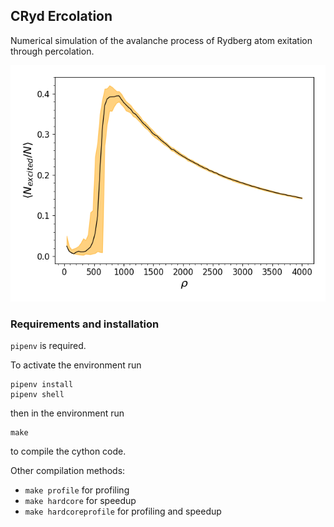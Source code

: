 ## CRyd Ercolation

Numerical simulation of the avalanche process of Rydberg atom exitation through percolation.

![fig1](shells_by_cells_2.png)

### Requirements and installation
`pipenv` is required.

To activate the environment run

```
pipenv install
pipenv shell
```

then in the environment run

```
make
```

to compile the cython code.

Other compilation methods: 
- `make profile` for profiling
- `make hardcore` for speedup
- `make hardcoreprofile` for profiling and speedup



